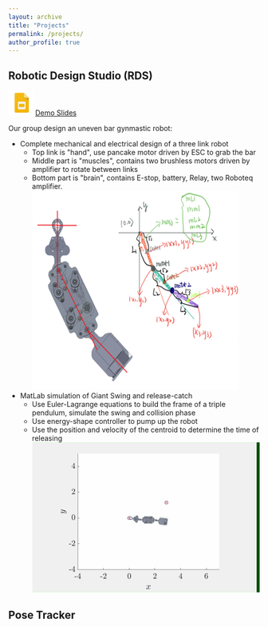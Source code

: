 ```yaml
---
layout: archive
title: "Projects"
permalink: /projects/
author_profile: true
---
```


## Robotic Design Studio (RDS)
![](../images/slides.png) [Demo Slides]()

Our group design an uneven bar gynmastic robot:
- Complete mechanical and electrical design of a three link robot
  * Top link is "hand", use pancake motor driven by ESC to grab the bar
  * Middle part is "muscles", contains two brushless motors driven by amplifier to rotate between links
  * Bottom part is "brain", contains E-stop, battery, Relay, two Roboteq amplifier.
![](../images/Picture1.png)
- MatLab simulation of Giant Swing and release-catch
  * Use Euler-Lagrange equations to build the frame of a triple pendulum, simulate the swing and collision phase
  * Use energy-shape controller to pump up the robot
  * Use the position and velocity of the centroid to determine the time of releasing
![](../images/gif1.gif)

## Pose Tracker


